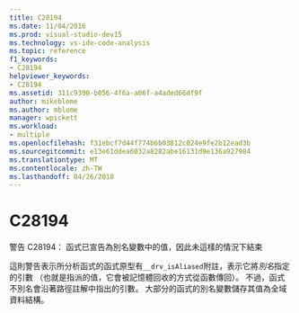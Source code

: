 ```yaml
---
title: C28194
ms.date: 11/04/2016
ms.prod: visual-studio-dev15
ms.technology: vs-ide-code-analysis
ms.topic: reference
f1_keywords:
- C28194
helpviewer_keywords:
- C28194
ms.assetid: 311c9390-b056-4f6a-a06f-a4aded66df9f
author: mikeblome
ms.author: mblome
manager: wpickett
ms.workload:
- multiple
ms.openlocfilehash: f31ebcf7d44f774b6b03812c024e9fe2b12ead3b
ms.sourcegitcommit: e13e61ddea6032a8282abe16131d9e136a927984
ms.translationtype: MT
ms.contentlocale: zh-TW
ms.lasthandoff: 04/26/2018
---
```

# <a name="c28194"></a>C28194
警告 C28194： 函式已宣告為別名變數中的值，因此未這樣的情況下結束

 這則警告表示所分析函式的函式原型有`__drv_isAliased`附註，表示它將*別名*指定的引數 （也就是指派的值，它會被記憶體回收的方式從函數傳回）。 不過，函式不別名會沿著路徑註解中指出的引數。 大部分的函式的別名變數儲存其值為全域資料結構。